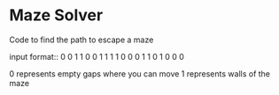 # Maze Solver
 Code to find the path to escape a maze

input format::
0 0 1 1 0 
0 1 1 1 1 
0 0 0 1 1 
0 1 0 0 0

0 represents empty gaps where you can move
1 represents walls of the maze